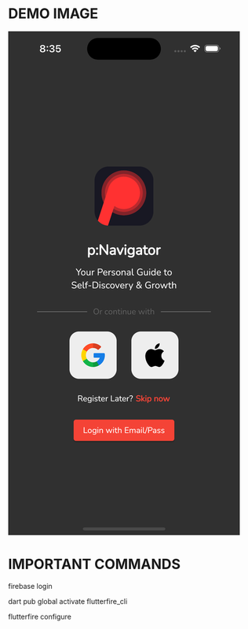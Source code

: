 # DEMO IMAGE

![Demo Image](https://github.com/anwholesquare/firebase_google_apple_emailpass_auth_flutter_flutterfire/blob/main/demo.png?raw=true)

# IMPORTANT COMMANDS
firebase login 

dart pub global activate flutterfire_cli

flutterfire configure


